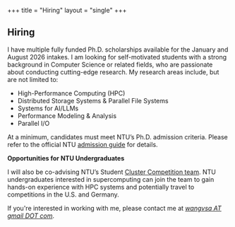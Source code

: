 +++
title = "Hiring"
layout = "single"
+++

## Hiring

I have multiple fully funded Ph.D. scholarships available for the January and August 2026 intakes.
I am looking for self-motivated students with a strong background in Computer Science or related fields, who are passionate about conducting cutting-edge research. My research areas include, but are not limited to:

- High-Performance Computing (HPC)
- Distributed Storage Systems & Parallel File Systems
- Systems for AI/LLMs
- Performance Modeling & Analysis
- Parallel I/O

At a minimum, candidates must meet NTU’s Ph.D. admission criteria. Please refer to the official NTU [admission guide](https://www.ntu.edu.sg/admissions/graduate/radmissionguide) for details.
<!--I review every CV I receive; however, *only* shortlisted candidates will be contacted for further discussion.-->

**Opportunities for NTU Undergraduates**

I will also be co-advising NTU’s Student [Cluster Competition team](https://ntuhpc.org). NTU undergraduates interested in supercomputing can join the team to gain hands-on experience with HPC systems and potentially travel to competitions in the U.S. and Germany.

If you're interested in working with me, please contact me at <ins>*wangvsa AT gmail DOT com*</ins>.
